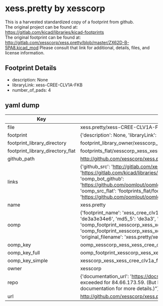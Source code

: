 # xess.pretty by xesscorp  
This is a harvested standardized copy of a footprint from github.  
The original project can be found at:  
https://gitlab.com/kicad/libraries/kicad-footprints  
The original footprint can be found at:
http://gitlab.com/xesscorp/xess.pretty/blob/master/ZX62D-B-5PA8.kicad_mod
Please consult that link for additional, details, files, and license information.  
## Footprint Details
* description: None  
* libraryLink: xess-CREE-CLV1A-FKB  
* number_of_pads: 4  
## yaml dump  
| Key | Value |  
| --- | --- |  
| file | xess.pretty/xess-CREE-CLV1A-FKB.kicad_mod |  
| footprint | {'description': None, 'libraryLink': 'xess-CREE-CLV1A-FKB', 'number_of_pads': 4} |  
| footprint_library_directory | footprint_library_owner/xesscorp_xess.pretty |  
| footprint_library_directory_flat | footprints_flat/xesscorp_xess_xess_cree_clv1a_fkb/working |  
| github_path | http://github.com/xesscorp/xess.pretty/blob/master/xess-CREE-CLV1A-FKB.kicad_mod |  
| links | {'github_src': 'http://gitlab.com/xesscorp/xess.pretty/blob/master/ZX62D-B-5PA8.kicad_mod', 'github_src_repo': 'https://gitlab.com/kicad/libraries/kicad-footprints', 'oomp_bot': 'footprints/xesscorp_xess_xess_cree_clv1a_fkb/working', 'oomp_bot_github': 'https://github.com/oomlout/oomlout_oomp_footprint_bot/tree/main/footprints/xesscorp_xess_xess_cree_clv1a_fkb/working', 'oomp_src_flat': 'footprints_flat/footprints_flat/xesscorp_xess_xess_cree_clv1a_fkb/working', 'oomp_src_flat_github': 'https://github.com/oomlout/oomlout_oomp_footprint_src/tree/main/footprints_flat/xesscorp_xess_xess_cree_clv1a_fkb/working'} |  
| name | xess.pretty |  
| oomp | {'footprint_name': 'xess_cree_clv1a_fkb', 'library_name': 'xess', 'md5': 'de3a3e34e6f9c7b5d0933cb9cd863305', 'md5_10': 'de3a3e34e6', 'md5_5': 'de3a3', 'md5_6': 'de3a3e', 'oomp_key': 'oomp_xesscorp_xess_xess_cree_clv1a_fkb', 'oomp_key_extra': 'oomp_footprint_xesscorp_xess_xess_cree_clv1a_fkb', 'oomp_key_full': 'oomp_footprint_xesscorp_xess_xess_cree_clv1a_fkb_de3a3e', 'oomp_key_simple': 'xesscorp_xess_xess_cree_clv1a_fkb', 'original_filename': 'xess.pretty/xess-CREE-CLV1A-FKB.kicad_mod', 'owner_name': 'xesscorp'} |  
| oomp_key | oomp_xesscorp_xess_xess_cree_clv1a_fkb |  
| oomp_key_full | oomp_footprint_xesscorp_xess_xess_cree_clv1a_fkb |  
| oomp_key_simple | xesscorp_xess_xess_cree_clv1a_fkb |  
| owner | xesscorp |  
| repo | {'documentation_url': 'https://docs.github.com/rest/overview/resources-in-the-rest-api#rate-limiting', 'message': "API rate limit exceeded for 84.66.173.59. (But here's the good news: Authenticated requests get a higher rate limit. Check out the documentation for more details.)"} |  
| url | http://github.com/xesscorp/xess.pretty |  

